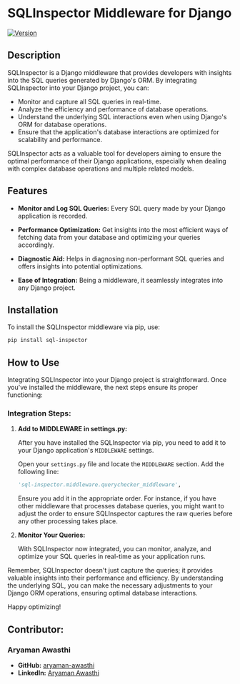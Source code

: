 # SQLInspector Middleware for Django

[![Version](https://img.shields.io/badge/version-1.0.1-brightgreen)](https://pypi.org/project/sqlinspector/)

## Description

SQLInspector is a Django middleware that provides developers with insights into the SQL queries generated by Django's ORM. By integrating SQLInspector into your Django project, you can:

- Monitor and capture all SQL queries in real-time.
- Analyze the efficiency and performance of database operations.
- Understand the underlying SQL interactions even when using Django's ORM for database operations.
- Ensure that the application's database interactions are optimized for scalability and performance.

SQLInspector acts as a valuable tool for developers aiming to ensure the optimal performance of their Django applications, especially when dealing with complex database operations and multiple related models.

## Features

- **Monitor and Log SQL Queries:** Every SQL query made by your Django application is recorded.
  
- **Performance Optimization:** Get insights into the most efficient ways of fetching data from your database and optimizing your queries accordingly.
  
- **Diagnostic Aid:** Helps in diagnosing non-performant SQL queries and offers insights into potential optimizations.
  
- **Ease of Integration:** Being a middleware, it seamlessly integrates into any Django project.

## Installation

To install the SQLInspector middleware via pip, use:

```bash
pip install sql-inspector
```

## How to Use

Integrating SQLInspector into your Django project is straightforward. Once you've installed the middleware, the next steps ensure its proper functioning:

### Integration Steps:

1. **Add to MIDDLEWARE in settings.py:**

    After you have installed the SQLInspector via pip, you need to add it to your Django application's `MIDDLEWARE` settings. 

    Open your `settings.py` file and locate the `MIDDLEWARE` section. Add the following line:

    ```python
    'sql-inspector.middleware.querychecker_middleware',
    ```

    Ensure you add it in the appropriate order. For instance, if you have other middleware that processes database queries, you might want to adjust the order to ensure SQLInspector captures the raw queries before any other processing takes place.

2. **Monitor Your Queries:**

    With SQLInspector now integrated, you can monitor, analyze, and optimize your SQL queries in real-time as your application runs.

Remember, SQLInspector doesn't just capture the queries; it provides valuable insights into their performance and efficiency. By understanding the underlying SQL, you can make the necessary adjustments to your Django ORM operations, ensuring optimal database interactions.

Happy optimizing!

## Contributor:

### Aryaman Awasthi

- **GitHub:** [aryaman-awasthi](https://github.com/aryaman-awasthi)
- **LinkedIn:** [Aryaman Awasthi](https://www.linkedin.com/in/aryaman-awasthi/)


